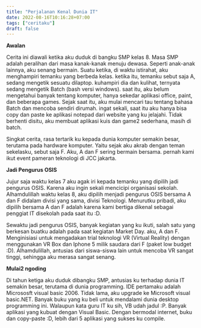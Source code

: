 ```yaml
---
title: "Perjalanan Kenal Dunia IT"
date: 2022-08-16T10:16:28+07:00
tags: ["ceritaku"]
draft: false
---
```

**Awalan**

Cerita ini diawali ketika aku duduk di bangku SMP kelas 8. Masa SMP adalah peralihan dari masa kanak-kanak menuju dewasa. Seperti anak-anak lainnya, aku senang bermain. Suatu ketika, di waktu istirahat, aku menghampiri temanku yang berbeda kelas. ketika itu, temanku sebut saja A, sedang mengetik sesuatu dilaptop. kuhampiri dia dan kulihat, ternyata sedang mengetik Batch (bash versi windows). saat itu, aku belum mengetahui banyak tentang komputer, hanya sekedar aplikasi office, paint, dan beberapa games. Sejak saat itu, aku mulai mencari tau tentang bahasa Batch dan mencoba sendiri dirumah. ingat sekali, saat itu aku hanya bisa copy dan paste ke aplikasi notepad dari website yang ku jelajahi. Tidak berhenti disitu, aku membuat aplikasi kuis dan game2 sederhana, masih di batch.

Singkat cerita, rasa tertarik ku kepada dunia komputer semakin besar, terutama pada hardware komputer. Yaitu sejak aku akrab dengan teman sekelasku, sebut saja F. Aku, A dan F sering bermain bersama. pernah kami ikut event pameran teknologi di JCC jakarta. 


**Jadi Pengurus OSIS**

Jujur saja waktu kelas 7 aku agak iri kepada temanku yang dipilih jadi pengurus OSIS. Karena aku ingin sekali mencicipi organisasi sekolah. Alhamdulillah waktu kelas 8, aku dipilih menjadi pengurus OSIS bersama A dan F didalam divisi yang sama, divisi Teknologi. Menurutku pribadi, aku dipilih bersama A dan F adalah karena kami bertiga dikenal sebagai penggiat IT disekolah pada saat itu :D. 

Sewaktu jadi pengurus OSIS, banyak kegiatan yang ku ikuti, salah satu yang berkesan buatku adalah pada saat kegiatan Market Day. aku, A dan F. Menginisiasi untuk mengadakan trial teknologi VR (Virtual Reality) dengan menggunakan VR Box dan Iphone 5 milik saudara dari F (paket low budget :D). Alhamdulillah, antusias dari siswa-siswa lain untuk mencoba VR sangat tinggi, sehingga aku merasa sangat senang.


**Mulai2 ngoding**

Di tahun ketiga aku duduk dibangku SMP, antusias ku terhadap dunia IT semakin besar, terutama di dunia programming. IDE pertamaku adalah Micrososft visual basic 2006. Tidak lama, aku upgrade ke Microsoft visual basic.NET. Banyak buku yang ku beli untuk mendalami dunia desktop programming ini. Walaupun kata guru IT ku sih, VB udah jadul :P. Banyak aplikasi yang kubuat dengan Visual Basic. Dengan bermodal internet, buku dan copy-paste :D, lebih dari 5 aplikasi yang sukses ku compile. 